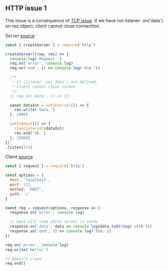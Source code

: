 ## HTTP issue 1

This issue is a consequence of <a href="https://github.com/didkovsky/onend/tree/main/tcp/README.md">TCP issue</a>. If we have not listener .on('data') on req object, client cannot close connection.

Server <a href="https://github.com/didkovsky/onend/tree/main/http/server.js">source</a>
``` javascript
const { createServer } = require('http')

createServer((req, res) => {
  console.log('Request.')
  req.on('error', console.log)
  req.on('end', () => console.log('End.'))

  /**
   * If listener .on('data') not defined,
   * client cannot close socket
   */
  // req.on('data', () => {})

  const dataInt = setInterval(() => {
    res.write('Data.')
  }, 1000)

  setTimeout(() => { 
    clearInterval(dataInt)
    res.end('Ok.')
  }, 10000)
})
.listen(333)

```
Client <a href="https://github.com/didkovsky/onend/tree/main/http/client.js">source</a>
``` javascript
const { request } = require('http')

const options = {
  host: 'localhost',
  port: 333,
  method: 'POST',
  path: '/'
}

const req = request(options, response => {
  response.on('error', console.log)

  // Data will come while server it sends
  response.on('data', data => console.log(data.toString('utf8')))
  response.on('end', () => console.log('End.'))
})

req.on('error', console.log)
req.write('Hello!')

// Doesn't close
req.end()

```
